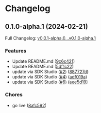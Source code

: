 # Changelog

## 0.1.0-alpha.1 (2024-02-21)

Full Changelog: [v0.0.1-alpha.0...v0.1.0-alpha.1](https://github.com/meorphis-test/test-repo-9/compare/v0.0.1-alpha.0...v0.1.0-alpha.1)

### Features

* Update README.md ([9c6c421](https://github.com/meorphis-test/test-repo-9/commit/9c6c42116bd3c9a1a3d3d02a22d921466d00f8e5))
* Update README.md ([5df1c22](https://github.com/meorphis-test/test-repo-9/commit/5df1c223bc8a1f63d2d37434f3daaaf7f8665f75))
* update via SDK Studio ([#2](https://github.com/meorphis-test/test-repo-9/issues/2)) ([887727d](https://github.com/meorphis-test/test-repo-9/commit/887727d9177c512849fec7ce707c9e9861279a1c))
* update via SDK Studio ([#4](https://github.com/meorphis-test/test-repo-9/issues/4)) ([adf019a](https://github.com/meorphis-test/test-repo-9/commit/adf019af8cdf400e29ee63b883f66b6bf3602ec1))
* update via SDK Studio ([#6](https://github.com/meorphis-test/test-repo-9/issues/6)) ([aee5d19](https://github.com/meorphis-test/test-repo-9/commit/aee5d1953dfcf4ce390e42aff72052ce96eaf68e))


### Chores

* go live ([8afc592](https://github.com/meorphis-test/test-repo-9/commit/8afc592f726ca6acb77446a43bc78f3d62bb2879))
